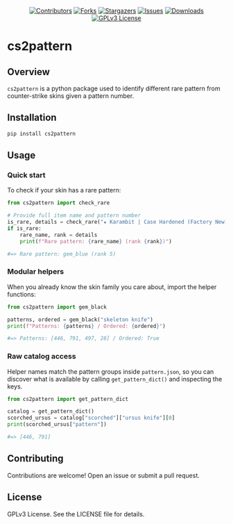 <div id="shields" align="center">

<!-- PROJECT SHIELDS -->
[![Contributors][contributors-shield]][contributors-url]
[![Forks][forks-shield]][forks-url]
[![Stargazers][stars-shield]][stars-url]
[![Issues][issues-shield]][issues-url]
[![Downloads][downloads-shield]][downloads-url]
[![GPLv3 License][license-shield]][license-url]
</div>

# cs2pattern

## Overview

`cs2pattern` is a python package used to identify different rare pattern from counter-strike skins given a pattern number.

## Installation

```bash
pip install cs2pattern
```

## Usage

### Quick start

To check if your skin has a rare pattern:

```python
from cs2pattern import check_rare

# Provide full item name and pattern number
is_rare, details = check_rare("★ Karambit | Case Hardened (Factory New)", 269)
if is_rare:
    rare_name, rank = details
    print(f"Rare pattern: {rare_name} (rank {rank})")

#=> Rare pattern: gem_blue (rank 5)
```

### Modular helpers

When you already know the skin family you care about, import the helper functions:

```python
from cs2pattern import gem_black

patterns, ordered = gem_black("skeleton knife")
print(f"Patterns: {patterns} / Ordered: {ordered}")

#=> Patterns: [446, 791, 497, 28] / Ordered: True
```

### Raw catalog access

Helper names match the pattern groups inside `pattern.json`, so you can discover what is available by calling `get_pattern_dict()` and inspecting the keys.

```python
from cs2pattern import get_pattern_dict

catalog = get_pattern_dict()
scorched_ursus = catalog["scorched"]["ursus knife"][0]
print(scorched_ursus["pattern"])

#=> [446, 791]
```

## Contributing
Contributions are welcome! Open an issue or submit a pull request.

## License
GPLv3 License. See the LICENSE file for details.

<!-- MARKDOWN LINKS & IMAGES -->
<!-- https://www.markdownguide.org/basic-syntax/#reference-style-links -->
[contributors-shield]: https://img.shields.io/github/contributors/Helyux/cs2pattern.svg?style=for-the-badge
[contributors-url]: https://github.com/Helyux/cs2pattern/graphs/contributors
[forks-shield]: https://img.shields.io/github/forks/Helyux/cs2pattern.svg?style=for-the-badge
[forks-url]: https://github.com/Helyux/cs2pattern/network/members
[stars-shield]: https://img.shields.io/github/stars/Helyux/cs2pattern.svg?style=for-the-badge
[stars-url]: https://github.com/Helyux/cs2pattern/stargazers
[issues-shield]: https://img.shields.io/github/issues/Helyux/cs2pattern.svg?style=for-the-badge
[issues-url]: https://github.com/Helyux/cs2pattern/issues
[downloads-shield]: https://img.shields.io/pepy/dt/cs2pattern?style=for-the-badge
[downloads-url]: https://pepy.tech/project/cs2pattern
[license-shield]: https://img.shields.io/badge/License-GPLv3-red.svg?style=for-the-badge
[license-url]: https://github.com/Helyux/cs2pattern/blob/master/LICENSE
